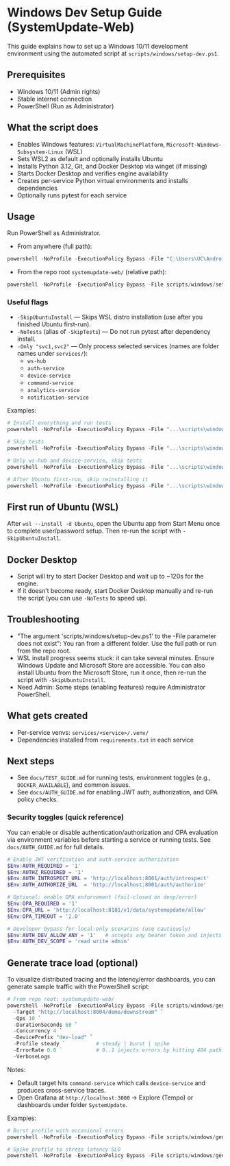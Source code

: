 # Windows Dev Setup Guide (SystemUpdate-Web)

This guide explains how to set up a Windows 10/11 development environment using the automated script at `scripts/windows/setup-dev.ps1`.

## Prerequisites
- Windows 10/11 (Admin rights)
- Stable internet connection
- PowerShell (Run as Administrator)

## What the script does
- Enables Windows features: `VirtualMachinePlatform`, `Microsoft-Windows-Subsystem-Linux` (WSL)
- Sets WSL2 as default and optionally installs Ubuntu
- Installs Python 3.12, Git, and Docker Desktop via winget (if missing)
- Starts Docker Desktop and verifies engine availability
- Creates per-service Python virtual environments and installs dependencies
- Optionally runs pytest for each service

## Usage
Run PowerShell as Administrator.

- From anywhere (full path):
```powershell
powershell -NoProfile -ExecutionPolicy Bypass -File "C:\Users\UC\AndroidStudioProjects\SystemUpdate\systemupdate-web\scripts\windows\setup-dev.ps1"
```

- From the repo root `systemupdate-web/` (relative path):
```powershell
powershell -NoProfile -ExecutionPolicy Bypass -File scripts/windows/setup-dev.ps1
```

### Useful flags
- `-SkipUbuntuInstall` — Skips WSL distro installation (use after you finished Ubuntu first-run).
- `-NoTests` (alias of `-SkipTests`) — Do not run pytest after dependency install.
- `-Only "svc1,svc2"` — Only process selected services (names are folder names under `services/`):
  - `ws-hub`
  - `auth-service`
  - `device-service`
  - `command-service`
  - `analytics-service`
  - `notification-service`

Examples:
```powershell
# Install everything and run tests
powershell -NoProfile -ExecutionPolicy Bypass -File "...\scripts\windows\setup-dev.ps1"

# Skip tests
powershell -NoProfile -ExecutionPolicy Bypass -File "...\scripts\windows\setup-dev.ps1" -NoTests

# Only ws-hub and device-service, skip tests
powershell -NoProfile -ExecutionPolicy Bypass -File "...\scripts\windows\setup-dev.ps1" -Only "ws-hub,device-service" -NoTests

# After Ubuntu first-run, skip reinstalling it
powershell -NoProfile -ExecutionPolicy Bypass -File "...\scripts\windows\setup-dev.ps1" -SkipUbuntuInstall
```

## First run of Ubuntu (WSL)
After `wsl --install -d Ubuntu`, open the Ubuntu app from Start Menu once to complete user/password setup.
Then re-run the script with `-SkipUbuntuInstall`.

## Docker Desktop
- Script will try to start Docker Desktop and wait up to ~120s for the engine.
- If it doesn’t become ready, start Docker Desktop manually and re-run the script (you can use `-NoTests` to speed up).

## Troubleshooting
- "The argument 'scripts/windows/setup-dev.ps1' to the -File parameter does not exist": You ran from a different folder. Use the full path or run from the repo root.
- WSL install progress seems stuck: it can take several minutes. Ensure Windows Update and Microsoft Store are accessible. You can also install Ubuntu from the Microsoft Store, run it once, then re-run the script with `-SkipUbuntuInstall`.
- Need Admin: Some steps (enabling features) require Administrator PowerShell.

## What gets created
- Per-service venvs: `services/<service>/.venv/`
- Dependencies installed from `requirements.txt` in each service

## Next steps
- See `docs/TEST_GUIDE.md` for running tests, environment toggles (e.g., `DOCKER_AVAILABLE`), and common issues.
- See `docs/AUTH_GUIDE.md` for enabling JWT auth, authorization, and OPA policy checks.

### Security toggles (quick reference)
You can enable or disable authentication/authorization and OPA evaluation via environment variables before starting a service or running tests. See `docs/AUTH_GUIDE.md` for full details.

```powershell
# Enable JWT verification and auth-service authorization
$Env:AUTH_REQUIRED = '1'
$Env:AUTHZ_REQUIRED = '1'
$Env:AUTH_INTROSPECT_URL = 'http://localhost:8001/auth/introspect'
$Env:AUTH_AUTHORIZE_URL  = 'http://localhost:8001/auth/authorize'

# Optional: enable OPA enforcement (fail-closed on deny/error)
$Env:OPA_REQUIRED = '1'
$Env:OPA_URL = 'http://localhost:8181/v1/data/systemupdate/allow'
$Env:OPA_TIMEOUT = '2.0'

# Developer bypass for local-only scenarios (use cautiously)
$Env:AUTH_DEV_ALLOW_ANY = '1'   # accepts any bearer token and injects dev claims
$Env:AUTH_DEV_SCOPE = 'read write admin'
```

## Generate trace load (optional)
To visualize distributed tracing and the latency/error dashboards, you can generate sample traffic with the PowerShell script:

```powershell
# From repo root: systemupdate-web/
powershell -NoProfile -ExecutionPolicy Bypass -File scripts/windows/generate-trace-load.ps1 `
  -Target "http://localhost:8004/demo/downstream" `
  -Qps 10 `
  -DurationSeconds 60 `
  -Concurrency 4 `
  -DevicePrefix "dev-load" `
  -Profile steady `          # steady | burst | spike
  -ErrorRate 0.0 `           # 0..1 injects errors by hitting 404 path
  -VerboseLogs
```

Notes:
- Default target hits `command-service` which calls `device-service` and produces cross-service traces.
- Open Grafana at `http://localhost:3000` → Explore (Tempo) or dashboards under folder `SystemUpdate`.

Examples:
```powershell
# Burst profile with occasional errors
powershell -NoProfile -ExecutionPolicy Bypass -File scripts/windows/generate-trace-load.ps1 -Profile burst -ErrorRate 0.1 -Qps 20 -DurationSeconds 90

# Spike profile to stress latency SLO
powershell -NoProfile -ExecutionPolicy Bypass -File scripts/windows/generate-trace-load.ps1 -Profile spike -Qps 30 -DurationSeconds 60
```
